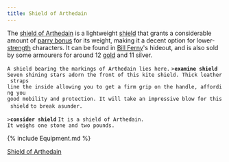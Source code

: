 ```yaml
---
title: Shield of Arthedain
---
```


The [shield of Arthedain](shield_of_Arthedain "wikilink") is a
lightweight [shield](shield "wikilink") that grants a considerable
amount of [parry bonus](parry_bonus "wikilink") for its weight, making
it a decent option for lower-[strength](strength "wikilink") characters.
It can be found in [Bill Ferny](Bill_Ferny "wikilink")'s hideout, and is
also sold by some armourers for around 12 [gold](gold "wikilink") and 11
silver.

`A shield bearing the markings of Arthedain lies here.`
`>`**`examine shield`**
`Seven shining stars adorn the front of this kite shield. Thick leather straps`
`line the inside allowing you to get a firm grip on the handle, affording you`
`good mobility and protection. It will take an impressive blow for this shield`
`to break asunder.`

`>`**`consider shield`**
`It is a shield of Arthedain.`
`It weighs one stone and two pounds.`

{% include Equipment.md %}

[Shield of Arthedain](Category:_Shields "wikilink")